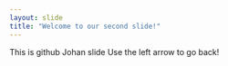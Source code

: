 ```yaml
---
layout: slide
title: "Welcome to our second slide!"
---
```

This is github Johan slide 
Use the left arrow to go back!
